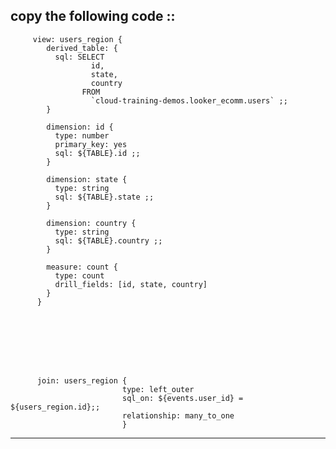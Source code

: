 ## copy the following code     ::      
         
         view: users_region {
            derived_table: {
              sql: SELECT
                      id,
                      state,
                      country
                    FROM
                      `cloud-training-demos.looker_ecomm.users` ;;
            }
            
            dimension: id {
              type: number
              primary_key: yes
              sql: ${TABLE}.id ;;
            }
            
            dimension: state {
              type: string
              sql: ${TABLE}.state ;;
            }
            
            dimension: country {
              type: string
              sql: ${TABLE}.country ;;
            }
            
            measure: count {
              type: count
              drill_fields: [id, state, country]
            }
          }
          
          
          
          
          
          
          
          
          join: users_region {
                             type: left_outer
                             sql_on: ${events.user_id} = ${users_region.id};;
                             relationship: many_to_one
                             }
          

   



          
  
  
  -----------------------------------------------------------------------------------------------------------------------------------------------------------------------------------------------------------


 
  
  
  
